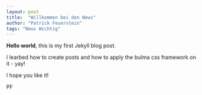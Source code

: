 ```yaml
---
layout: post
title:  "Willkommen bei den News"
author: "Patrick Feuerstein"
tags: "News Wichtig"
---
```


**Hello world**, this is my first Jekyll blog post.

I learbed how to create posts and how to apply the bulma css framework on it - yay!


I hope you like it!

PF

